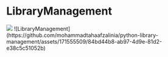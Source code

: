 <h1>LibraryManagement</h1>
<img src="https://github-production-user-asset-6210df.s3.amazonaws.com/171555509/341073398-ddd6de9e-b55d-42b5-ab2b-6f95ad0d6e11.jpg?X-Amz-Algorithm=AWS4-HMAC-SHA256&X-Amz-Credential=AKIAVCODYLSA53PQK4ZA%2F20240619%2Fus-east-1%2Fs3%2Faws4_request&X-Amz-Date=20240619T122733Z&X-Amz-Expires=300&X-Amz-Signature=498ca33471c12646da68e3a5af58e1f3623ed7091c42957f5fa1dacb31a02be4&X-Amz-SignedHeaders=host&actor_id=171555509&key_id=0&repo_id=816918215">
![LibraryManagement](https://github.com/mohammadtahaafzalinia/python-library-management/assets/171555509/84bd44b8-ab97-4d9e-81d2-e38c5c51052b)
